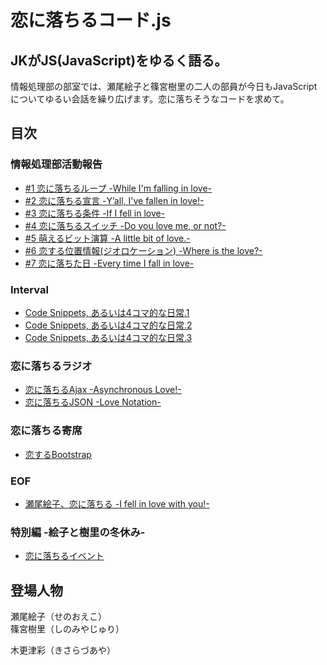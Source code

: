 # 恋に落ちるコード.js

## JKがJS(JavaScript)をゆるく語る。

情報処理部の部室では、瀬尾絵子と篠宮樹里の二人の部員が今日もJavaScriptについてゆるい会話を繰り広げます。恋に落ちそうなコードを求めて。

## 目次
### 情報処理部活動報告
* [#1 恋に落ちるループ -While I'm falling in love-](./episode-01.md)
* [#2 恋に落ちる宣言 -Y’all, I've fallen in love!-](./episode-02.md)
* [#3 恋に落ちる条件 -If I fell in love-](./episode-03.md)
* [#4 恋に落ちるスイッチ -Do you love me, or not?-](./episode-04.md)
* [#5 萌えるビット演算 -A little bit of love.-](./episode-05.md)
* [#6 恋する位置情報(ジオロケーション) -Where is the love?-](./episode-06.md)
* [#7 恋に落ちた日 -Every time I fall in love-](./episode-07.md)

### Interval
* [Code Snippets, あるいは4コマ的な日常.1](./interval-01.md)
* [Code Snippets, あるいは4コマ的な日常.2](./interval-02.md)
* [Code Snippets, あるいは4コマ的な日常.3](./interval-03.md)

### 恋に落ちるラジオ
* [恋に落ちるAjax -Asynchronous Love!-](./talk-01.md)
* [恋に落ちるJSON -Love Notation-](./talk-02.md)

### 恋に落ちる寄席 
* [恋するBootstrap](./talk-03.md)

### EOF
* [瀬尾絵子、恋に落ちる -I fell in love with you!-](./episode-08.md)

### 特別編 -絵子と樹里の冬休み-
* [恋に落ちるイベント](./episode-09.md)


## 登場人物
瀬尾絵子（せのおえこ）  
篠宮樹里（しのみやじゅり）  

木更津彩（きさらづあや）
